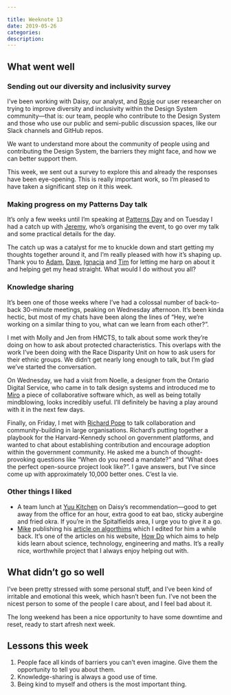 ```yaml
---

title: Weeknote 13
date: 2019-05-26
categories:
description: 
---
```


## What went well

### Sending out our diversity and inclusivity survey

I’ve been working with Daisy, our analyst, and [Rosie](https://twitter.com/_Rosie_Clayton) our user researcher on trying to improve diversity and inclusivity within the Design System community&mdash;that is: our team, people who contribute to the Design System and those who use our public and semi-public discussion spaces, like our Slack channels and GitHub repos.

We want to understand more about the community of people using and contributing the Design System, the barriers they might face, and how we can better support them. 

This week, we sent out a survey to explore this and already the responses have been eye-opening. This is really important work, so I’m pleased to have taken a significant step on it this week. 

### Making progress on my Patterns Day talk

It’s only a few weeks until I’m speaking at [Patterns Day](https://patternsday.com/) and on Tuesday I had a catch up with [Jeremy](https://twitter.com/adactio), who’s organising the event, to go over my talk and some practical details for the day.

The catch up was a catalyst for me to knuckle down and start getting my thoughts together around it, and I’m really pleased with how it’s shaping up. Thank you to [Adam](https://twitter.com/adambsilver), [Dave](https://twitter.com/iknowdavehouse), [Ignacia](https://twitter.com/ignaciaorellana) and [Tim](https://twitter.com/timpaul) for letting me harp on about it and helping get my head straight. What would I do without you all?

### Knowledge sharing

It’s been one of those weeks where I’ve had a colossal number of back-to-back 30-minute meetings, peaking on Wednesday afternoon. It’s been kinda hectic, but most of my chats have been along the lines of “Hey, we’re working on a similar thing to you, what can we learn from each other?”.

I met with Molly and Jen from HMCTS, to talk about some work they’re doing on how to ask about protected characteristics. This overlaps with the work I’ve been doing with the Race Disparity Unit on how to ask users for their ethnic groups. We didn’t get nearly long enough to talk, but I’m glad we’ve started the conversation.

On Wednesday, we had a visit from Noelle, a designer from the Ontario Digital Service, who came in to talk design systems and introduced me to [Miro](https://miro.com/) a piece of collaborative software which, as well as being totally mindblowing, looks incredibly useful. I’ll definitely be having a play around with it in the next few days.

Finally, on Friday, I met with [Richard Pope](https://twitter.com/richardjpope) to talk collaboration and community-building in large organisations. Richard’s putting together a playbook for the Harvard-Kennedy school on government platforms, and wanted to chat about establishing contribution and encourage adoption within the government community. He asked me a bunch of thought-provoking questions like “When do you need a mandate?” and “What does the perfect open-source project look like?”. I gave answers, but I’ve since come up with approximately 10,000 better ones. C’est la vie.

### Other things I liked

- A team lunch at [Yuu Kitchen](https://www.yuukitchen.com/) on Daisy’s recommendation&mdash;good to get away from the office for an hour, extra good to eat bao, sticky aubergine and fried okra. If you’re in the Spitalfields area, I urge you to give it a go.
- [Mike](https://twitter.com/1mikeowen) publishing his [article on algorthims](https://howdo.org.uk/algorithms-work) which
I edited for him a while back. It’s one of the articles on his website, [How Do](https://howdo.org.uk/) which aims to help kids learn about science, technology, engineering and maths. It’s a really nice, worthwhile project that I always enjoy helping out with. 

## What didn’t go so well

I’ve been pretty stressed with some personal stuff, and I’ve been kind of irritable and emotional this week, which hasn’t been fun. I’ve not been the nicest person to some of the people I care about, and I feel bad about it.

The long weekend has been a nice opportunity to have some downtime and reset, ready to start afresh next week. 

## Lessons this week

1. People face all kinds of barriers you can’t even imagine. Give them the opportunity to tell you about them.
2. Knowledge-sharing is always a good use of time.
3. Being kind to myself and others is the most important thing. 

